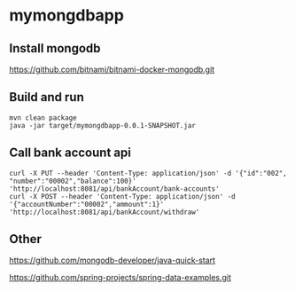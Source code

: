 # mymongdbapp

## Install mongodb

https://github.com/bitnami/bitnami-docker-mongodb.git

## Build and run

```
mvn clean package
java -jar target/mymongdbapp-0.0.1-SNAPSHOT.jar
```

## Call bank account api

```
curl -X PUT --header 'Content-Type: application/json' -d '{"id":"002", "number":"00002","balance":100}'  'http://localhost:8081/api/bankAccount/bank-accounts'
curl -X POST --header 'Content-Type: application/json' -d '{"accountNumber":"00002","ammount":1}'  'http://localhost:8081/api/bankAccount/withdraw'
```
## Other
https://github.com/mongodb-developer/java-quick-start

https://github.com/spring-projects/spring-data-examples.git
